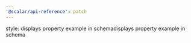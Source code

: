 ```yaml
---
'@scalar/api-reference': patch
---
```


style: displays property example in schemadisplays property example in schema
